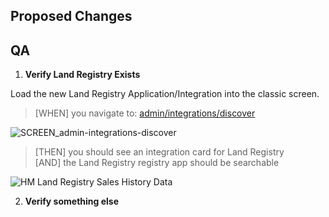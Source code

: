 
## Proposed Changes

## QA

1. **Verify Land Registry Exists**  

Load the new Land Registry Application/Integration into the classic screen.

> [WHEN] you navigate to: [admin/integrations/discover](http://localhost:3000/admin/integrations/discover/)

![SCREEN_admin-integrations-discover](https://firebasestorage.googleapis.com/v0/b/docsify-react.appspot.com/o/Land%20Registry%2FSCREEN_admin-integrations-discover.png?alt=media&token=15cc0633-c891-42c5-83b4-025d7d4656bf)

> [THEN] you should see an integration card for Land Registry  
[AND] the Land Registry registry app should be searchable

![HM Land Registry Sales History Data](https://firebasestorage.googleapis.com/v0/b/docsify-react.appspot.com/o/Land%20Registry%2FHM%20Land%20Registry%20Sales%20History%20Data.png?alt=media&token=98ef4d9b-ff61-41d3-aa99-d2fccbbbcf4a)

2. **Verify something else** 
